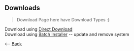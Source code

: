 ## Downloads

> Download Page here have Download Types :)

Download using <a href="WebSiteStorage/Downloads/Minecraft_Java_Server.bat">Direct Download</a>\
Download using <a href="WebSiteStorage/Downloads/Minecraft_Server_Menu_Installer.bat">Batch Installer</a> -- update and remove system

<p><-- <a href=".">Back</a></p>

<script type="module">
    import { VerifyBanned } from './WebSiteStorage/Modules/JavaScript/banned_module.mjs';

    VerifyBanned(".")
</script>

<script>
</script>
